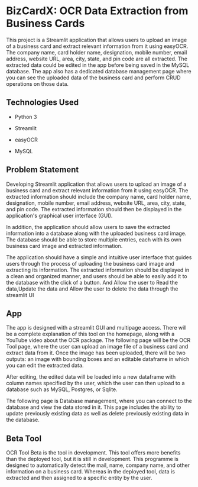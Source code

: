 # BizCardX: OCR Data Extraction from Business Cards
This project is a Streamlit application that allows users to upload an image of a business card and extract relevant information from it using easyOCR.
The company name, card holder name, designation, mobile number, email address, website URL, area, city, state, and pin code are all extracted.
The extracted data could be edited in the app before being saved in the MySQL database. The app also has a dedicated database management page where you can see the uploaded data of the business card and perform CRUD operations on those data.

## Technologies Used
* Python 3

* Streamlit

* easyOCR

* MySQL

## Problem Statement
Developing Streamlit application that allows users to upload an image of a business card and extract relevant information from it using
easyOCR. The extracted information should include the company name, card holder
name, designation, mobile number, email address, website URL, area, city, state,
and pin code. 
The extracted information should then be displayed in the application's
graphical user interface (GUI).

In addition, the application should allow users to save the extracted information into
a database along with the uploaded business card image. The database should be
able to store multiple entries, each with its own business card image and extracted
information.

The application should have a simple and intuitive user interface that guides users through the process of uploading the
business card image and extracting its information. The extracted information should
be displayed in a clean and organized manner, and users should be able to easily
add it to the database with the click of a button. And Allow the user to Read the data,Update the data and Allow the user to delete the data through the streamlit UI

## App

The app is designed with a streamlit GUI and multipage access. There will be a complete explanation of this tool on the homepage, along with a YouTube video about the OCR package.
The following page will be the OCR Tool page, where the user can upload an image file of a business card and extract data from it. Once the image has been uploaded, there will be two outputs: an image with bounding boxes and an editable dataframe in which you can edit the extracted data.

After editing, the edited data will be loaded into a new dataframe with column names specified by the user, which the user can then upload to a database such as MySQL, Postgres, or Sqlite.

The following page is Database management, where you can connect to the database and view the data stored in it. This page includes the ability to update previously existing data as well as delete previously existing data in the database.

## Beta Tool

 OCR Tool Beta is the tool in development. This tool offers more benefits than the deployed tool, but it is still in development. This programme is designed to automatically detect the mail, name, company name, and other information on a business card. Whereas in the deployed tool, data is extracted and then assigned to a specific entity by the user.
 
 
